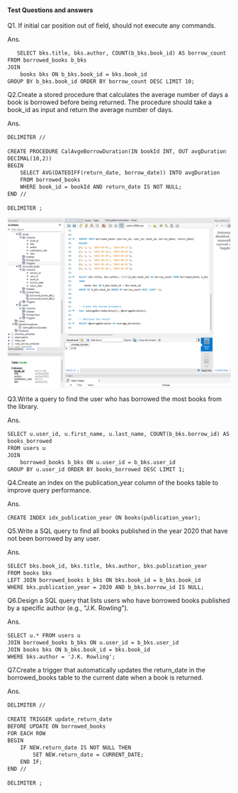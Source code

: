 #### Test Questions and answers
Q1. If initial car position out of field, should not execute any commands.

Ans. 
```db2
   SELECT bks.title, bks.author, COUNT(b_bks.book_id) AS borrow_count FROM borrowed_books b_bks
JOIN
    books bks ON b_bks.book_id = bks.book_id
GROUP BY b_bks.book_id ORDER BY borrow_count DESC LIMIT 10;
```
Q2.Create a stored procedure that calculates the average number of days a book is borrowed before being returned. The procedure should take a book_id as input and return the average number of days.

Ans.
```db2
DELIMITER //

CREATE PROCEDURE CalAvgeBorrowDuration(IN bookId INT, OUT avgDuration DECIMAL(10,2))
BEGIN
    SELECT AVG(DATEDIFF(return_date, borrow_date)) INTO avgDuration
    FROM borrowed_books
    WHERE book_id = bookId AND return_date IS NOT NULL;
END //

DELIMITER ;
```
![demo](images/sql_q2_answer.png)

Q3.Write a query to find the user who has borrowed the most books from the library.

Ans.
```db2
SELECT u.user_id, u.first_name, u.last_name, COUNT(b_bks.borrow_id) AS books_borrowed 
FROM users u
JOIN
    borrowed_books b_bks ON u.user_id = b_bks.user_id
GROUP BY u.user_id ORDER BY books_borrowed DESC LIMIT 1;
```
Q4.Create an index on the publication_year column of the books table to improve query performance.

Ans.
```db2
CREATE INDEX idx_publication_year ON books(publication_year);
```
Q5.Write a SQL query to find all books published in the year 2020 that have not been borrowed by any user.

Ans.
```db2
SELECT bks.book_id, bks.title, bks.author, bks.publication_year  
FROM books bks
LEFT JOIN borrowed_books b_bks ON bks.book_id = b_bks.book_id
WHERE bks.publication_year = 2020 AND b_bks.borrow_id IS NULL;
```
Q6.Design a SQL query that lists users who have borrowed books published by a specific author (e.g., "J.K. Rowling").

Ans.
```db2
SELECT u.* FROM users u
JOIN borrowed_books b_bks ON u.user_id = b_bks.user_id
JOIN books bks ON b_bks.book_id = bks.book_id
WHERE bks.author = 'J.K. Rowling';
```

Q7.Create a trigger that automatically updates the return_date in the borrowed_books table to the current date when a book is returned.

Ans.
```db2
DELIMITER //

CREATE TRIGGER update_return_date
BEFORE UPDATE ON borrowed_books
FOR EACH ROW
BEGIN
    IF NEW.return_date IS NOT NULL THEN
        SET NEW.return_date = CURRENT_DATE;
    END IF;
END //

DELIMITER ;
```
